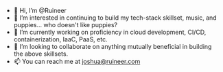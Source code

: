 - 👋 Hi, I’m @Ruineer
- 👀 I’m interested in continuing to build my tech-stack skillset, music, and puppies... who doesn't like puppies?
- 🌱 I’m currently working on proficiency in cloud development, CI/CD, containerization, IaaC, PaaS, etc.
- 💞️ I’m looking to collaborate on anything mutually beneficial in building the above skillsets.
- 📫 You can reach me at joshua@ruineer.com

<!---
Ruineer/Ruineer is a ✨ special ✨ repository because its `README.md` (this file) appears on your GitHub profile.
You can click the Preview link to take a look at your changes.
--->
